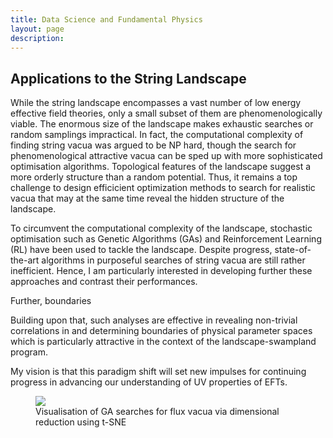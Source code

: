 ```yaml
---
title: Data Science and Fundamental Physics
layout: page
description: 
---
```


## 



## Applications to the String Landscape

While the string landscape encompasses a vast number of low energy effective field theories, only a small subset of them are phenomenologically viable. The enormous size of the landscape makes exhaustic searches or random samplings impractical. In fact, the computational complexity of finding string vacua was argued to be NP hard, though the search for phenomenological attractive vacua can be sped up with more sophisticated optimisation algorithms. Topological features of the landscape suggest a more orderly structure than a random potential. Thus, it remains a top challenge to design efficicient optimization methods to search for realistic vacua that may at the same time reveal the hidden structure of the landscape.

To circumvent the computational complexity of the landscape, stochastic optimisation such as Genetic Algorithms (GAs) and Reinforcement Learning (RL) have been used to tackle the landscape. Despite progress, state-of-the-art algorithms in purposeful searches of string vacua are still rather inefficient. Hence, I am particularly interested in developing further these approaches and contrast their performances.

Further, 
boundaries

Building upon that, such analyses are effective in revealing non-trivial correlations in and determining boundaries of physical parameter spaces which is particularly attractive in the context of the landscape-swampland program. 

My vision is that this paradigm shift will set new impulses for continuing progress in advancing our understanding of UV properties of EFTs.


<HTML>
<BODY>
    <figure>
        <IMG SRC="images/GA_tsne.gif">
        <figcaption>Visualisation of GA searches for flux vacua via dimensional reduction using t-SNE</figcaption>
    </figure>
</BODY>
</HTML>


